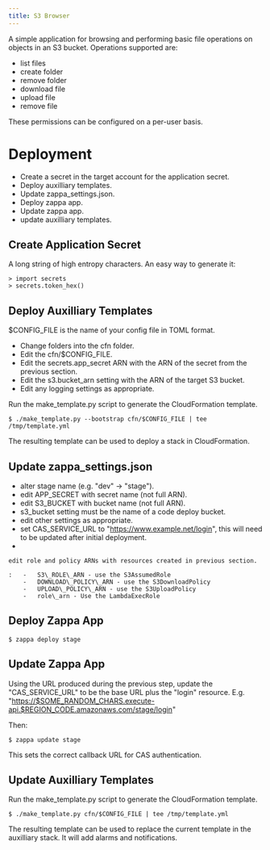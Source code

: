 ```yaml
---
title: S3 Browser
---
```


A simple application for browsing and performing basic file operations
on objects in an S3 bucket. Operations supported are:

-   list files
-   create folder
-   remove folder
-   download file
-   upload file
-   remove file

These permissions can be configured on a per-user basis.

Deployment
==========

-   Create a secret in the target account for the application secret.
-   Deploy auxilliary templates.
-   Update zappa\_settings.json.
-   Deploy zappa app.
-   Update zappa app.
-   update auxilliary templates.

Create Application Secret
-------------------------

A long string of high entropy characters. An easy way to generate it:

``` {.sourceCode .python}
> import secrets
> secrets.token_hex()
```

Deploy Auxilliary Templates
---------------------------

\$CONFIG\_FILE is the name of your config file in TOML format.

-   Change folders into the cfn folder.
-   Edit the cfn/\$CONFIG\_FILE.
-   Edit the secrets.app\_secret ARN with the ARN of the secret from the
    previous section.
-   Edit the s3.bucket\_arn setting with the ARN of the target S3
    bucket.
-   Edit any logging settings as appropriate.

Run the make\_template.py script to generate the CloudFormation
template.

``` {.sourceCode .sh}
$ ./make_template.py --bootstrap cfn/$CONFIG_FILE | tee /tmp/template.yml
```

The resulting template can be used to deploy a stack in CloudFormation.

Update zappa\_settings.json
---------------------------

-   alter stage name (e.g. "dev" -&gt; "stage").
-   edit APP\_SECRET with secret name (not full ARN).
-   edit S3\_BUCKET with bucket name (not full ARN).
-   s3\_bucket setting must be the name of a code deploy bucket.
-   edit other settings as appropriate.
-   set CAS\_SERVICE\_URL to "<https://www.example.net/login>", this
    will need to be updated after initial deployment.
-   

    edit role and policy ARNs with resources created in previous section.

    :   -   S3\_ROLE\_ARN - use the S3AssumedRole
        -   DOWNLOAD\_POLICY\_ARN - use the S3DownloadPolicy
        -   UPLOAD\_POLICY\_ARN - use the S3UploadPolicy
        -   role\_arn - Use the LambdaExecRole

Deploy Zappa App
----------------

``` {.sourceCode .sh}
$ zappa deploy stage
```

Update Zappa App
----------------

Using the URL produced during the previous step, update the
"CAS\_SERVICE\_URL" to be the base URL plus the "login" resource. E.g.
"<https://$SOME_RANDOM_CHARS.execute-api.$REGION_CODE.amazonaws.com/stage/login>"

Then:

``` {.sourceCode .sh}
$ zappa update stage
```

This sets the correct callback URL for CAS authentication.

Update Auxilliary Templates
---------------------------

Run the make\_template.py script to generate the CloudFormation
template.

``` {.sourceCode .sh}
$ ./make_template.py cfn/$CONFIG_FILE | tee /tmp/template.yml
```

The resulting template can be used to replace the current template in
the auxilliary stack. It will add alarms and notifications.
